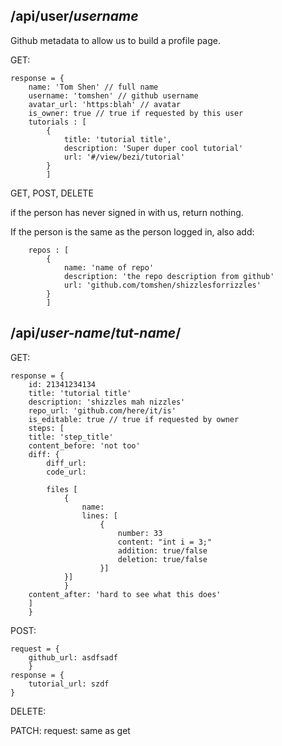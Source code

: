 /api/user/_username_
-------
Github metadata to allow us to build a profile page.

GET:
```
response = {
    name: 'Tom Shen' // full name
    username: 'tomshen' // github username
    avatar_url: 'https:blah' // avatar
    is_owner: true // true if requested by this user
    tutorials : [
        {
            title: 'tutorial title',
            description: 'Super duper cool tutorial'
            url: '#/view/bezi/tutorial'
        }
        ]
```
GET, POST, DELETE

if the person has never signed in with us, return nothing.

If the person is the same as the person logged in, also add:
```
    repos : [
        {
            name: 'name of repo'
            description: 'the repo description from github'
            url: 'github.com/tomshen/shizzlesforrizzles'
        }
        ]
```

/api/_user-name_/_tut-name_/
---
GET:
```
response = {
    id: 21341234134
    title: 'tutorial title'
    description: 'shizzles mah nizzles'
    repo_url: 'github.com/here/it/is'
    is_editable: true // true if requested by owner
    steps: [
    title: 'step_title'
    content_before: 'not too'
    diff: {
        diff_url:
        code_url:
        
        files [
            {
                name:
                lines: [
                    {
                        number: 33
                        content: "int i = 3;"
                        addition: true/false
                        deletion: true/false
                    }]
            }]
            }
    content_after: 'hard to see what this does'
    ]
    }
```

POST:
```
request = {
    github_url: asdfsadf
    }
response = {
    tutorial_url: szdf
}
```

DELETE:

PATCH:
request: same as get
